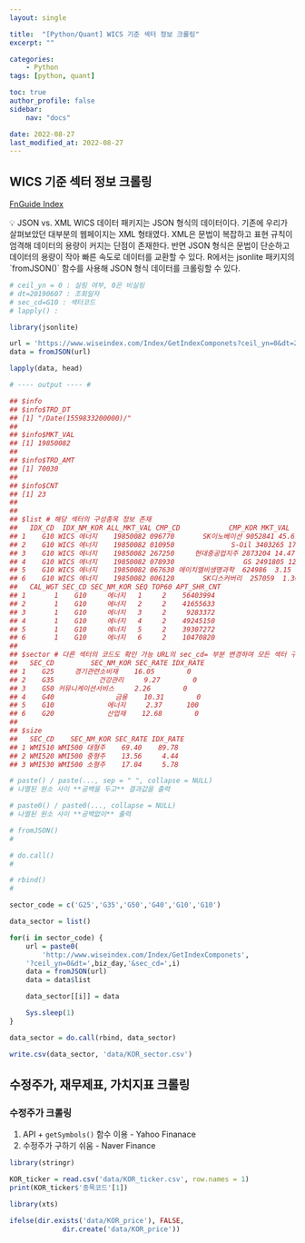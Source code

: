 ```yaml
---
layout: single

title:  "[Python/Quant] WICS 기준 섹터 정보 크롤링"
excerpt: ""

categories: 
    - Python
tags: [python, quant]

toc: true
author_profile: false
sidebar:
    nav: "docs"

date: 2022-08-27
last_modified_at: 2022-08-27
---
```


## WICS 기준 섹터 정보 크롤링

[FnGuide Index](https://www.wiseindex.com/)

<aside>
💡 JSON vs. XML
WICS 데이터 패키지는 JSON 형식의 데이터이다. 기존에 우리가 살펴보았던 대부분의 웹페이지는 XML 형태였다.
XML은 문법이 복잡하고 표현 규칙이 엄격해 데이터의 용량이 커지는 단점이 존재한다. 반면 JSON 형식은 문법이 단순하고 데이터의 용량이 작아 빠른 속도로 데이터를 교환할 수 있다.
R에서는 jsonlite 패키지의 `fromJSON()` 함수를 사용해 JSON 형식 데이터를 크롤링할 수 있다.

</aside>

```r
# ceil_yn = 0 : 실링 여부, 0은 비실링
# dt=20190607 : 조회일자
# sec_cd=G10 : 섹터코드
# lapply() : 

library(jsonlite)

url = 'https://www.wiseindex.com/Index/GetIndexComponets?ceil_yn=0&dt=20190607&sec_cd=G10'
data = fromJSON(url)

lapply(data, head)

# ---- output ---- #

## $info
## $info$TRD_DT
## [1] "/Date(1559833200000)/"
## 
## $info$MKT_VAL
## [1] 19850082
## 
## $info$TRD_AMT
## [1] 70030
## 
## $info$CNT
## [1] 23
## 
## 
## $list # 해당 섹터의 구성종목 정보 존재
##   IDX_CD  IDX_NM_KOR ALL_MKT_VAL CMP_CD            CMP_KOR MKT_VAL   WGT S_WGT
## 1    G10 WICS 에너지    19850082 096770       SK이노베이션 9052841 45.61 45.61
## 2    G10 WICS 에너지    19850082 010950              S-Oil 3403265 17.14 62.75
## 3    G10 WICS 에너지    19850082 267250     현대중공업지주 2873204 14.47 77.23
## 4    G10 WICS 에너지    19850082 078930                 GS 2491805 12.55 89.78
## 5    G10 WICS 에너지    19850082 067630 에이치엘비생명과학  624986  3.15 92.93
## 6    G10 WICS 에너지    19850082 006120       SK디스커버리  257059  1.30 94.22
##   CAL_WGT SEC_CD SEC_NM_KOR SEQ TOP60 APT_SHR_CNT
## 1       1    G10     에너지   1     2    56403994
## 2       1    G10     에너지   2     2    41655633
## 3       1    G10     에너지   3     2     9283372
## 4       1    G10     에너지   4     2    49245150
## 5       1    G10     에너지   5     2    39307272
## 6       1    G10     에너지   6     2    10470820
## 
## $sector # 다른 섹터의 코드도 확인 가능 URL의 sec_cd= 부분 변경하여 모든 섹터 구성종목 쉽게 확인 가능
##   SEC_CD         SEC_NM_KOR SEC_RATE IDX_RATE
## 1    G25     경기관련소비재    16.05        0
## 2    G35           건강관리     9.27        0
## 3    G50 커뮤니케이션서비스     2.26        0
## 4    G40               금융    10.31        0
## 5    G10             에너지     2.37      100
## 6    G20             산업재    12.68        0
## 
## $size
##   SEC_CD    SEC_NM_KOR SEC_RATE IDX_RATE
## 1 WMI510 WMI500 대형주    69.40    89.78
## 2 WMI520 WMI500 중형주    13.56     4.44
## 3 WMI530 WMI500 소형주    17.04     5.78
```

```r
# paste() / paste(..., sep = " ", collapse = NULL)
# 나열된 원소 사이 **공백을 두고** 결과값을 출력

# paste0() / paste0(..., collapse = NULL)
# 나열된 원소 사이 **공백없이** 출력

# fromJSON()
#

# do.call()
#

# rbind()
#

sector_code = c('G25','G35','G50','G40','G10','G10')

data_sector = list()

for(i in sector_code) {
	url = paste0(
		'http://www.wiseindex.com/Index/GetIndexComponets',
    '?ceil_yn=0&dt=',biz_day,'&sec_cd=',i)
	data = fromJSON(url)
	data = data$list

	data_sector[[i]] = data

	Sys.sleep(1)
}

data_sector = do.call(rbind, data_sector)

write.csv(data_sector, 'data/KOR_sector.csv')
```

## 수정주가, 재무제표, 가치지표 크롤링

### 수정주가 크롤링

1. API + `getSymbols()` 함수 이용 - Yahoo Finanace
2. 수정주가 구하기 쉬움 - Naver Finance

```r
library(stringr)

KOR_ticker = read.csv('data/KOR_ticker.csv', row.names = 1)
print(KOR_ticker$'종목코드'[1])
```

```r
library(xts)

ifelse(dir.exists('data/KOR_price'), FALSE,
			 dir.create('data/KOR_price'))
```
